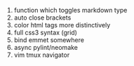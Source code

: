 1. function which toggles markdown type
2. auto close brackets
3. color html tags more distinctively
5. full css3 syntax (grid)
7. bind emmet somewhere
8. async pylint/neomake
9. vim tmux navigator

